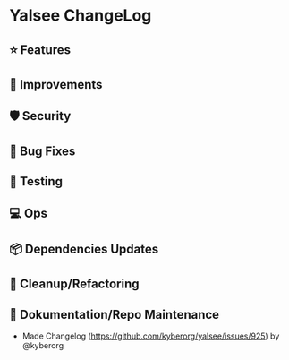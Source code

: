 # Yalsee ChangeLog

:star: Features
---

:hammer: Improvements
---

:shield: Security
---

:lady_beetle: Bug Fixes
---

:test_tube: Testing
---

:computer: Ops
---

:package: Dependencies Updates
---

:broom: Cleanup/Refactoring
---

:notebook_with_decorative_cover: Dokumentation/Repo Maintenance
---

* Made Changelog (https://github.com/kyberorg/yalsee/issues/925) by @kyberorg